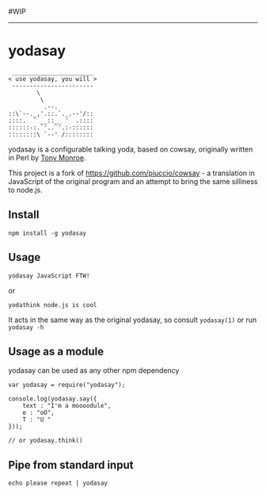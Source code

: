 #WIP

---

# yodasay

````
 _______________________
< use yodasay, you will >
 -----------------------
        \
         \
          .--.
::\`--._,'.::.`._.--'/::
::::.  ` __::__ '  .::::
::::::-:.`'..`'.:-::::::
::::::::\ `--' /::::::::
````

yodasay is a configurable talking yoda, based on cowsay, originally written in Perl by [Tony Monroe](http://www.nog.net/~tony/).

This project is a fork of https://github.com/piuccio/cowsay - a translation in JavaScript of the original program and an attempt to bring the same silliness to node.js.

## Install

    npm install -g yodasay

## Usage

    yodasay JavaScript FTW!

or

    yodathink node.js is cool

It acts in the same way as the original yodasay, so consult `yodasay(1)` or run `yodasay -h`

## Usage as a module

yodasay can be used as any other npm dependency

    var yodasay = require("yodasay");

    console.log(yodasay.say({
    	text : "I'm a moooodule",
    	e : "oO",
    	T : "U "
    }));

    // or yodasay.think()

## Pipe from standard input

    echo please repeat | yodasay
